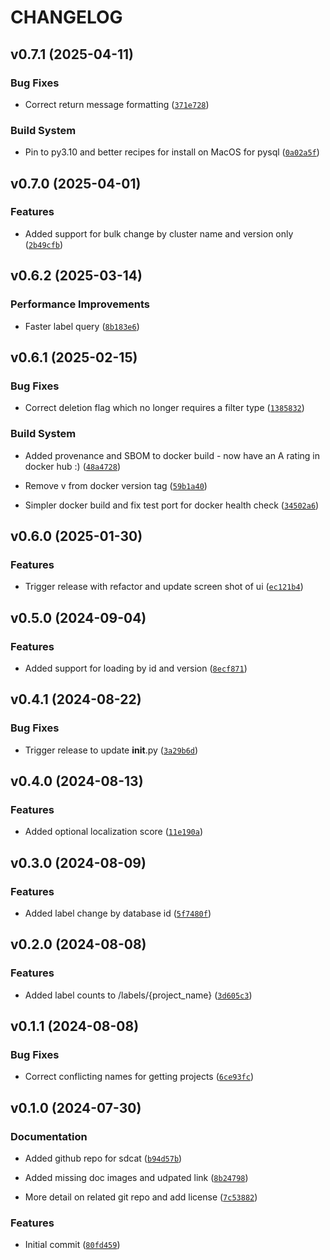 # CHANGELOG


## v0.7.1 (2025-04-11)

### Bug Fixes

- Correct return message formatting
  ([`371e728`](https://github.com/mbari-org/fastapi-tator/commit/371e728bb85065e8099a31f3af4732d11d08ccdb))

### Build System

- Pin to py3.10 and better recipes for install on MacOS for pysql
  ([`0a02a5f`](https://github.com/mbari-org/fastapi-tator/commit/0a02a5fabab4fb25f568707665579bd1da325eb7))


## v0.7.0 (2025-04-01)

### Features

- Added support for bulk change by cluster name and version only
  ([`2b49cfb`](https://github.com/mbari-org/fastapi-tator/commit/2b49cfb5f9cf4ed0a326effb9cdadf362732897d))


## v0.6.2 (2025-03-14)

### Performance Improvements

- Faster label query
  ([`8b183e6`](https://github.com/mbari-org/fastapi-tator/commit/8b183e67e12eecb8a6371453e6ede6d6bbd58648))


## v0.6.1 (2025-02-15)

### Bug Fixes

- Correct deletion flag which no longer requires a filter type
  ([`1385832`](https://github.com/mbari-org/fastapi-tator/commit/1385832d6fc8e19d32bd5b9f204e36e1324de9b4))

### Build System

- Added provenance and SBOM to docker build - now have an A rating in docker hub :)
  ([`48a4728`](https://github.com/mbari-org/fastapi-tator/commit/48a4728edd31d87b1cf2c803cc9a41036b6d5914))

- Remove v from docker version tag
  ([`59b1a40`](https://github.com/mbari-org/fastapi-tator/commit/59b1a40f1f9aeefea3266e90b8461db30ca9faa7))

- Simpler docker build and fix test port for docker health check
  ([`34502a6`](https://github.com/mbari-org/fastapi-tator/commit/34502a63b42c578478f3d95b7072953a52df27ec))


## v0.6.0 (2025-01-30)

### Features

- Trigger release with refactor and update screen shot of ui
  ([`ec121b4`](https://github.com/mbari-org/fastapi-tator/commit/ec121b48b06dc18a7674c24fa801f448dce72b49))


## v0.5.0 (2024-09-04)

### Features

- Added support for loading by id and version
  ([`8ecf871`](https://github.com/mbari-org/fastapi-tator/commit/8ecf871ce34a3d5c0a0c28764d2eb7778625ee07))


## v0.4.1 (2024-08-22)

### Bug Fixes

- Trigger release to update __init__.py
  ([`3a29b6d`](https://github.com/mbari-org/fastapi-tator/commit/3a29b6d1c9be805d9ca65feca84b7f467ed5d5e3))


## v0.4.0 (2024-08-13)

### Features

- Added optional localization score
  ([`11e190a`](https://github.com/mbari-org/fastapi-tator/commit/11e190a4ed91e09e0723d1a3b42ed51460e940b6))


## v0.3.0 (2024-08-09)

### Features

- Added label change by database id
  ([`5f7480f`](https://github.com/mbari-org/fastapi-tator/commit/5f7480f66d12b94811a064131ccd4152ac722b12))


## v0.2.0 (2024-08-08)

### Features

- Added label counts to /labels/{project_name}
  ([`3d605c3`](https://github.com/mbari-org/fastapi-tator/commit/3d605c3767b961967da58ad2861d919f6e4c5b6e))


## v0.1.1 (2024-08-08)

### Bug Fixes

- Correct conflicting names for getting projects
  ([`6ce93fc`](https://github.com/mbari-org/fastapi-tator/commit/6ce93fc03bf37b93e1ae3aca6c548cf095656562))


## v0.1.0 (2024-07-30)

### Documentation

- Added github repo for sdcat
  ([`b94d57b`](https://github.com/mbari-org/fastapi-tator/commit/b94d57b2224ac46d416e442a54d8e68dd7274063))

- Added missing doc images and udpated link
  ([`8b24798`](https://github.com/mbari-org/fastapi-tator/commit/8b24798372c874837902c1e2e27055c16c9072f4))

- More detail on related git repo and add license
  ([`7c53882`](https://github.com/mbari-org/fastapi-tator/commit/7c538829fd2c327a38379d552fda9fd1a6768d94))

### Features

- Initial commit
  ([`80fd459`](https://github.com/mbari-org/fastapi-tator/commit/80fd4594dc340a4d5423fbf6dc95c841b1c0c28e))
